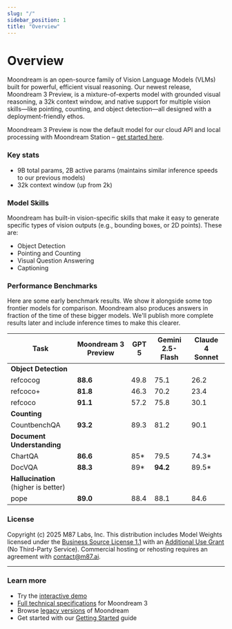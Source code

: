 ```yaml
---
slug: "/"
sidebar_position: 1
title: "Overview"
---
```


# Overview

Moondream is an open-source family of Vision Language Models (VLMs) built for powerful, efficient visual reasoning. Our newest release, Moondream 3 Preview, is a mixture-of-experts model with grounded visual reasoning, a 32k context window, and native support for multiple vision skills—like pointing, counting, and object detection—all designed with a deployment-friendly ethos.

Moondream 3 Preview is now the default model for our cloud API and local processing with Moondream Station – [get started here](./quickstart).

### Key stats

- 9B total params, 2B active params (maintains similar inference speeds to our previous models)
- 32k context window (up from 2k)

### Model Skills

Moondream has built-in vision-specific skills that make it easy to generate specific types of vision outputs (e.g., bounding boxes, or 2D points). These are:

- Object Detection
- Pointing and Counting
- Visual Question Answering
- Captioning

### Performance Benchmarks

Here are some early benchmark results. We show it alongside some top frontier models for comparison. Moondream also produces answers in fraction of the time of these bigger models. We'll publish more complete results later and include inference times to make this clearer.

| Task | Moondream 3 Preview | GPT 5 | Gemini 2.5-Flash | Claude 4 Sonnet |
|------|---------------------|-------|------------------|-----------------|
| **Object Detection** | | | | |
| refcocog | **88.6** | 49.8 | 75.1 | 26.2 |
| refcoco+ | **81.8** | 46.3 | 70.2 | 23.4 |
| refcoco | **91.1** | 57.2 | 75.8 | 30.1 |
| **Counting** | | | | |
| CountbenchQA | **93.2** | 89.3 | 81.2 | 90.1 |
| **Document Understanding** | | | | |
| ChartQA | **86.6** | 85* | 79.5 | 74.3* |
| DocVQA | **88.3** | 89* | **94.2** | 89.5* |
| **Hallucination** (higher is better) | | | | |
| pope | **89.0** | 88.4 | 88.1 | 84.6 |

### License

Copyright (c) 2025 M87 Labs, Inc.
This distribution includes Model Weights licensed under the [Business Source License 1.1](https://mariadb.com/bsl11/) with an [Additional Use Grant](https://huggingface.co/moondream/moondream3-preview/blob/main/LICENSE) (No Third-Party Service). Commercial hosting or rehosting requires an agreement with [contact@m87.ai](mailto:contact@m87.ai).

---

### Learn more

- Try the [interactive demo](https://moondream.ai/c/playground)
- [Full technical specifications](https://huggingface.co/moondream/moondream3-preview) for Moondream 3
- Browse [legacy versions](https://huggingface.co/moondream/models) of Moondream
- Get started with our [Getting Started](./quickstart) guide
